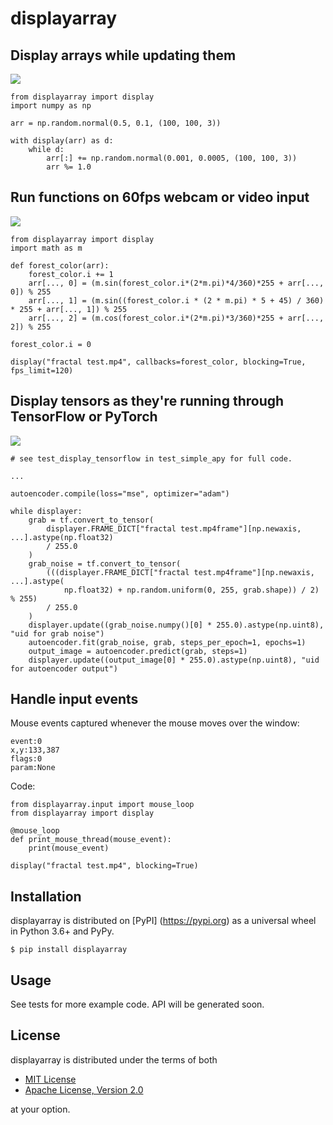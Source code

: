 # displayarray

## Display arrays while updating them

![](https://i.imgur.com/UEt6iR6.gif)

    from displayarray import display
    import numpy as np

    arr = np.random.normal(0.5, 0.1, (100, 100, 3))

    with display(arr) as d:
        while d:
            arr[:] += np.random.normal(0.001, 0.0005, (100, 100, 3))
            arr %= 1.0

## Run functions on 60fps webcam or video input

[![](https://thumbs.gfycat.com/AbsoluteEarnestEelelephant-size_restricted.gif)](https://gfycat.com/absoluteearnesteelelephant)

    from displayarray import display
    import math as m

    def forest_color(arr):
        forest_color.i += 1
        arr[..., 0] = (m.sin(forest_color.i*(2*m.pi)*4/360)*255 + arr[..., 0]) % 255
        arr[..., 1] = (m.sin((forest_color.i * (2 * m.pi) * 5 + 45) / 360) * 255 + arr[..., 1]) % 255
        arr[..., 2] = (m.cos(forest_color.i*(2*m.pi)*3/360)*255 + arr[..., 2]) % 255

    forest_color.i = 0

    display("fractal test.mp4", callbacks=forest_color, blocking=True, fps_limit=120)
    
## Display tensors as they're running through TensorFlow or PyTorch

![](https://i.imgur.com/TejCpIP.png)

    # see test_display_tensorflow in test_simple_apy for full code.
    
    ...
    
    autoencoder.compile(loss="mse", optimizer="adam")

    while displayer:
        grab = tf.convert_to_tensor(
            displayer.FRAME_DICT["fractal test.mp4frame"][np.newaxis, ...].astype(np.float32)
            / 255.0
        )
        grab_noise = tf.convert_to_tensor(
            (((displayer.FRAME_DICT["fractal test.mp4frame"][np.newaxis, ...].astype(
                np.float32) + np.random.uniform(0, 255, grab.shape)) / 2) % 255)
            / 255.0
        )
        displayer.update((grab_noise.numpy()[0] * 255.0).astype(np.uint8), "uid for grab noise")
        autoencoder.fit(grab_noise, grab, steps_per_epoch=1, epochs=1)
        output_image = autoencoder.predict(grab, steps=1)
        displayer.update((output_image[0] * 255.0).astype(np.uint8), "uid for autoencoder output")

## Handle input events

Mouse events captured whenever the mouse moves over the window:

    event:0
    x,y:133,387
    flags:0
    param:None

Code:

    from displayarray.input import mouse_loop
    from displayarray import display
    
    @mouse_loop
    def print_mouse_thread(mouse_event):
        print(mouse_event)

    display("fractal test.mp4", blocking=True)

## Installation

displayarray is distributed on [PyPI] (https://pypi.org) as a universal
wheel in Python 3.6+ and PyPy.

    $ pip install displayarray
    
## Usage

See tests for more example code. API will be generated soon.

## License

displayarray is distributed under the terms of both

- [MIT License](https://choosealicense.com/licenses/mit)
- [Apache License, Version 2.0](https://choosealicense.com/licenses/apache-2.0)

at your option.


